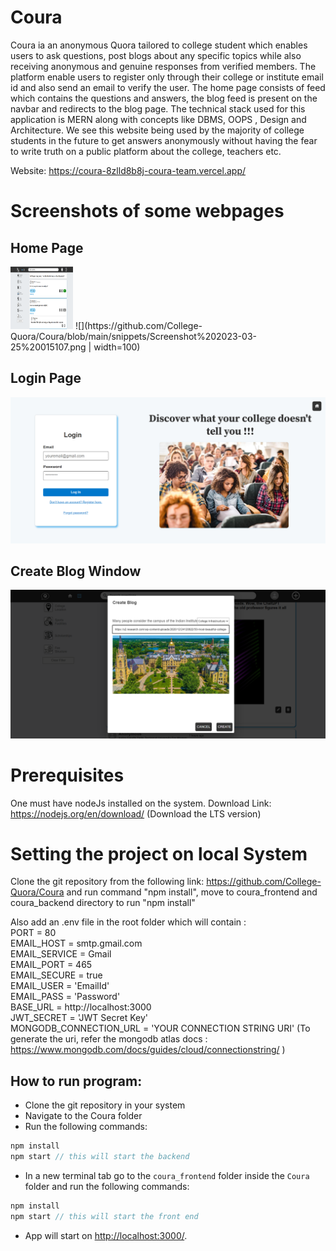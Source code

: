 # Coura

Coura ia an anonymous Quora tailored to college student which enables users to ask questions, post blogs about any specific topics while also receiving anonymous and genuine responses from verified members. The platform enable users to register only through their college or institute email id and also send an email to verify the user. The home page consists of feed which contains the questions and answers, the blog feed is present on the navbar and redirects to the blog page. The technical stack used for this application is MERN along with concepts like DBMS, OOPS , Design and Architecture. We see this website being used by the majority of college students in the future to get answers anonymously without having the fear to write truth on a public platform about the college, teachers etc.

Website: https://coura-8zlld8b8j-coura-team.vercel.app/

# Screenshots of some webpages
## Home Page
<img src="https://github.com/College-Quora/Coura/blob/main/snippets/Screenshot%202023-03-25%20015107.png" width="100" height="100" />
![](https://github.com/College-Quora/Coura/blob/main/snippets/Screenshot%202023-03-25%20015107.png | width=100)

## Login Page
![alt text](https://github.com/College-Quora/Coura/blob/main/snippets/screencapture-coura-8zlld8b8j-coura-team-vercel-app-login-2023-03-25-01_37_25.png)

<!-- ## Answers Page
![alt text](https://github.com/College-Quora/Coura/blob/main/snippets/Screenshot%202023-03-25%20022754.png) -->

## Create Blog Window
![alt text](https://github.com/College-Quora/Coura/blob/main/snippets/Screenshot%202023-03-25%20021130.png)

# Prerequisites
One must have nodeJs installed on the system. Download Link: https://nodejs.org/en/download/ (Download the LTS version)

# Setting the project on local System
Clone the git repository from the following link: https://github.com/College-Quora/Coura and run command "npm install", move to coura_frontend and coura_backend directory to run "npm install"

Also add an .env file in the root folder which will contain : <br/>
PORT = 80  <br/> 
EMAIL_HOST = smtp.gmail.com <br/>
EMAIL_SERVICE = Gmail <br/>
EMAIL_PORT = 465 <br/>
EMAIL_SECURE = true <br/>
EMAIL_USER = 'EmailId'  <br/>
EMAIL_PASS = 'Password' <br/>
BASE_URL = http://localhost:3000 <br/>
JWT_SECRET = 'JWT Secret Key' <br/>
MONGODB_CONNECTION_URL = 'YOUR CONNECTION STRING URI'  (To generate the uri, refer the mongodb atlas docs : https://www.mongodb.com/docs/guides/cloud/connectionstring/ ) 

## How to run program:

- Clone the git repository in your system
- Navigate to the Coura folder
- Run the following commands:

```groovy
npm install
npm start // this will start the backend
```

- In a new terminal tab go to the `coura_frontend` folder inside the `Coura` folder and run the following commands:

```groovy
npm install 
npm start // this will start the front end
```

- App will start on [http://localhost:3000/](http://localhost:3000/).
